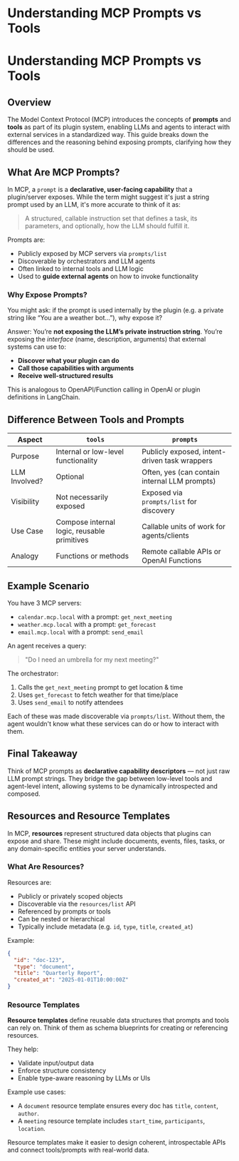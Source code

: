 # Understanding MCP Prompts vs Tools

# Understanding MCP Prompts vs Tools

## Overview

The Model Context Protocol (MCP) introduces the concepts of **prompts** and **tools** as part of its plugin system, enabling LLMs and agents to interact with external services in a standardized way. This guide breaks down the differences and the reasoning behind exposing prompts, clarifying how they should be used.

## What Are MCP Prompts?

In MCP, a `prompt` is a **declarative, user-facing capability** that a plugin/server exposes. While the term might suggest it's just a string prompt used by an LLM, it's more accurate to think of it as:

> A structured, callable instruction set that defines a task, its parameters, and optionally, how the LLM should fulfill it.

Prompts are:
- Publicly exposed by MCP servers via `prompts/list`
- Discoverable by orchestrators and LLM agents
- Often linked to internal tools and LLM logic
- Used to **guide external agents** on how to invoke functionality

### Why Expose Prompts?

You might ask: if the prompt is used internally by the plugin (e.g. a private string like “You are a weather bot…”), why expose it?

Answer: You’re **not exposing the LLM’s private instruction string**. You’re exposing the *interface* (name, description, arguments) that external systems can use to:
- **Discover what your plugin can do**
- **Call those capabilities with arguments**
- **Receive well-structured results**

This is analogous to OpenAPI/Function calling in OpenAI or plugin definitions in LangChain.

## Difference Between Tools and Prompts

| Aspect       | `tools`                                       | `prompts`                                          |
|--------------|-----------------------------------------------|----------------------------------------------------|
| Purpose      | Internal or low-level functionality           | Publicly exposed, intent-driven task wrappers      |
| LLM Involved?| Optional                                       | Often, yes (can contain internal LLM prompts)      |
| Visibility   | Not necessarily exposed                       | Exposed via `prompts/list` for discovery           |
| Use Case     | Compose internal logic, reusable primitives   | Callable units of work for agents/clients          |
| Analogy      | Functions or methods                          | Remote callable APIs or OpenAI Functions           |

## Example Scenario

You have 3 MCP servers:

- `calendar.mcp.local` with a prompt: `get_next_meeting`
- `weather.mcp.local` with a prompt: `get_forecast`
- `email.mcp.local` with a prompt: `send_email`

An agent receives a query:  
> "Do I need an umbrella for my next meeting?"

The orchestrator:
1. Calls the `get_next_meeting` prompt to get location & time
2. Uses `get_forecast` to fetch weather for that time/place
3. Uses `send_email` to notify attendees

Each of these was made discoverable via `prompts/list`. Without them, the agent wouldn't know what these services can do or how to interact with them.

## Final Takeaway

Think of MCP prompts as **declarative capability descriptors** — not just raw LLM prompt strings. They bridge the gap between low-level tools and agent-level intent, allowing systems to be dynamically introspected and composed.

## Resources and Resource Templates

In MCP, **resources** represent structured data objects that plugins can expose and share. These might include documents, events, files, tasks, or any domain-specific entities your server understands.

### What Are Resources?

Resources are:
- Publicly or privately scoped objects
- Discoverable via the `resources/list` API
- Referenced by prompts or tools
- Can be nested or hierarchical
- Typically include metadata (e.g. `id`, `type`, `title`, `created_at`)

Example:
```json
{
  "id": "doc-123",
  "type": "document",
  "title": "Quarterly Report",
  "created_at": "2025-01-01T10:00:00Z"
}
```

### Resource Templates

**Resource templates** define reusable data structures that prompts and tools can rely on. Think of them as schema blueprints for creating or referencing resources.

They help:
- Validate input/output data
- Enforce structure consistency
- Enable type-aware reasoning by LLMs or UIs

Example use cases:
- A `document` resource template ensures every doc has `title`, `content`, `author`.
- A `meeting` resource template includes `start_time`, `participants`, `location`.

Resource templates make it easier to design coherent, introspectable APIs and connect tools/prompts with real-world data.
